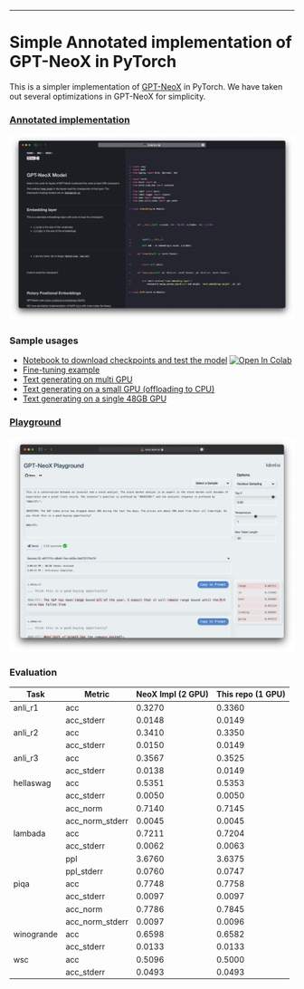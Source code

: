 

-----

# Simple Annotated implementation of GPT-NeoX in PyTorch

This is a simpler implementation of [GPT-NeoX](https://github.com/EleutherAI/gpt-neox) in PyTorch. We have taken out
several optimizations in GPT-NeoX for simplicity.

### [Annotated implementation](https://lit.labml.ai/github/labmlai/neox/tree/main/src/neox/__init__.py)

[![Screenshot of annotated implementation](https://github.com/labmlai/neox/blob/main/assets/annotated_gpt_neox_model.png)](https://lit.labml.ai/github/labmlai/neox/tree/main/src/neox/__init__.py)

### Sample usages

* [Notebook to download checkpoints and test the model](https://github.com/labmlai/neox/blob/main/notebooks/download_and_evaluate.ipynb)
  [![Open In Colab](https://colab.research.google.com/assets/colab-badge.svg)](https://colab.research.google.com/github/labmlai//neox/blob/main/notebooks/download_and_evaluate.ipynb)
* [Fine-tuning example](https://lit.labml.ai/github/labmlai/neox/tree/main/src/neox/samples/fine_tune_biases.py)
* [Text generating on multi GPU](https://lit.labml.ai/github/labmlai/neox/tree/main/src/neox/samples/generating_pipe.html)
* [Text generating on a small GPU (offloading to CPU)](https://lit.labml.ai/github/labmlai/neox/tree/main/src/neox/samples/generating_small_gpu.html)
* [Text generating on a single 48GB GPU](https://lit.labml.ai/github/labmlai/neox/tree/main/src/neox/samples/generating_gpu.html)

### [Playground](https://neox.labml.ai)

[![Screenshot of playground](https://github.com/labmlai/neox/blob/main/assets/gpt_neox_playground.png)](https://neox.labml.ai)


### Evaluation

| Task       | Metric          | NeoX Impl (2 GPU) | This repo (1 GPU) |
|------------|-----------------|-------------------|-------------------|
| anli_r1    | acc             | 0.3270            | 0.3360            |
|            | acc_stderr      | 0.0148            | 0.0149            | 
| anli_r2    | acc             | 0.3410            | 0.3350            |
|            | acc_stderr      | 0.0150            | 0.0149            |
| anli_r3    | acc             | 0.3567            | 0.3525            |
|            | acc_stderr      | 0.0138            | 0.0149            |
| hellaswag  | acc             | 0.5351            | 0.5353            |
|            | acc_stderr      | 0.0050            | 0.0050            |
|            | acc_norm        | 0.7140            | 0.7145            |
|            | acc_norm_stderr | 0.0045            | 0.0045            |
| lambada    | acc             | 0.7211            | 0.7204            |
|            | acc_stderr      | 0.0062            | 0.0063            |
|            | ppl             | 3.6760            | 3.6375            |
|            | ppl_stderr      | 0.0760            | 0.0747            |
| piqa       | acc             | 0.7748            | 0.7758            |
|            | acc_stderr      | 0.0097            | 0.0097            |
|            | acc_norm        | 0.7786            | 0.7845            |
|            | acc_norm_stderr | 0.0097            | 0.0096            |
| winogrande | acc             | 0.6598            | 0.6582            |
|            | acc_stderr      | 0.0133            | 0.0133            |
| wsc        | acc             | 0.5096            | 0.5000            |
|            | acc_stderr      | 0.0493            | 0.0493            |
